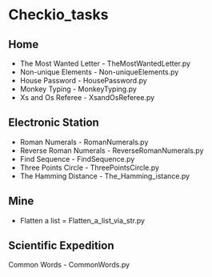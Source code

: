# Checkio_tasks
## Home
* The Most Wanted Letter - TheMostWantedLetter.py
* Non-unique Elements - Non-uniqueElements.py
* House Password - HousePassword.py
* Monkey Typing - MonkeyTyping.py
* Xs and Os Referee - XsandOsReferee.py
## Electronic Station
* Roman Numerals - RomanNumerals.py
* Reverse Roman Numerals - ReverseRomanNumerals.py
* Find Sequence - FindSequence.py
* Three Points Circle - ThreePointsCircle.py
* The Hamming Distance - The_Hamming_istance.py
## Mine
* Flatten a list = Flatten_a_list_via_str.py
## Scientific Expedition
Common Words - CommonWords.py
